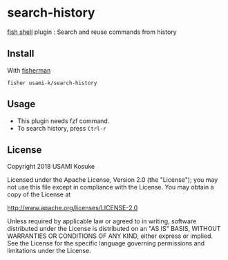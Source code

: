 # search-history

[fish shell](https://fishshell.com) plugin : Search and reuse commands from history

## Install

With [fisherman](https://fisherman.github.io)

```
fisher usami-k/search-history
```

## Usage

* This plugin needs fzf command.
* To search history, press `Ctrl-r`

## License

Copyright 2018 USAMI Kosuke

Licensed under the Apache License, Version 2.0 (the "License");
you may not use this file except in compliance with the License.
You may obtain a copy of the License at

   http://www.apache.org/licenses/LICENSE-2.0

Unless required by applicable law or agreed to in writing, software
distributed under the License is distributed on an "AS IS" BASIS,
WITHOUT WARRANTIES OR CONDITIONS OF ANY KIND, either express or implied.
See the License for the specific language governing permissions and
limitations under the License.

